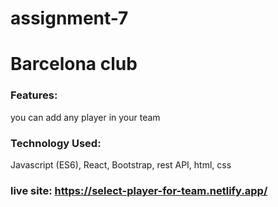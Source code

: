 # assignment-7
# Barcelona club

### Features: 
you can add any player in your team
 
### Technology Used: 
   Javascript (ES6), React, Bootstrap, rest API, html, css 
 

### live site: https://select-player-for-team.netlify.app/ 
